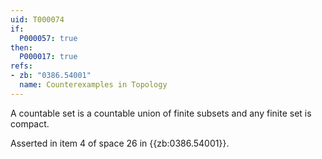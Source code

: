 ```yaml
---
uid: T000074
if:
  P000057: true
then:
  P000017: true
refs:
- zb: "0386.54001"
  name: Counterexamples in Topology
---
```


A countable set is a countable union of finite subsets and any finite set is compact.

Asserted in item 4 of space 26 in {{zb:0386.54001}}.
